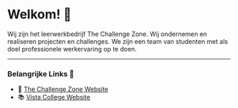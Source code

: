 # Welkom! 👋

Wij zijn het leerwerkbedrijf The Challenge Zone. Wij ondernemen en
realiseren projecten en challenges. We zijn een team van studenten
met als doel professionele werkervaring op te doen.

---

### Belangrijke Links 🔗

- 🚀 [The Challenge Zone Website](https://www.thechallengezone.nl/)
- 📚 [Vista College Website](https://www.vistacollege.nl)
